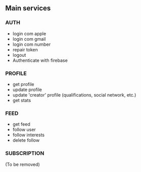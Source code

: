 ## Main services

### AUTH
- login com apple
- login com gmail
- login com number
- repair token
- logout
- Authenticate with firebase
### PROFILE
- get profile
- update profile
- update 'creator' profile (qualifications, social network, etc.)
- get stats
### FEED
- get feed
- follow user
- follow interests
- delete follow
### SUBSCRIPTION
(To be removed)